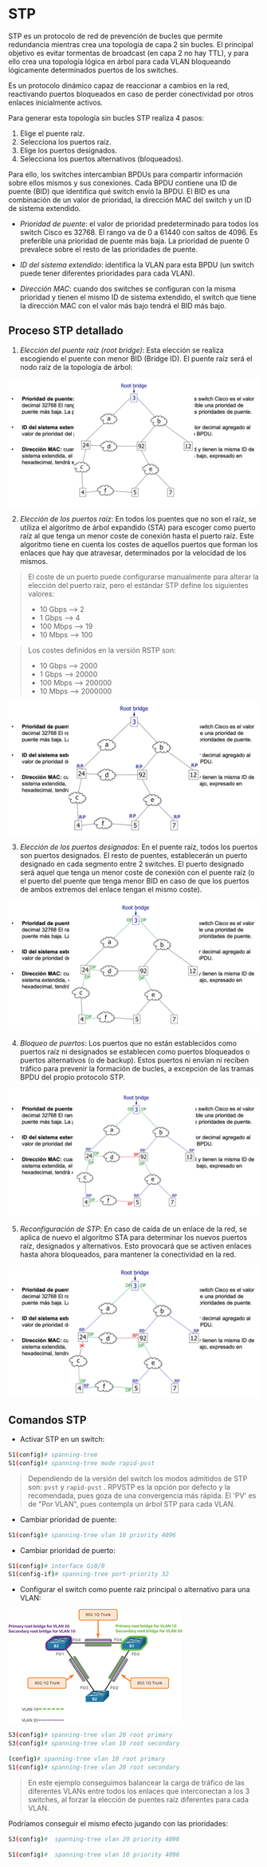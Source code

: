 # STP

STP es un protocolo de red de prevención de bucles que permite redundancia mientras crea una topología de capa 2 sin bucles. El principal objetivo es evitar tormentas de broadcast (en capa 2 no hay TTL), y para ello crea una topología lógica en árbol para cada VLAN bloqueando lógicamente determinados puertos de los switches.

Es un protocolo dinámico capaz de reaccionar a cambios en la red, reactivando puertos bloqueados en caso de perder conectividad por otros enlaces inicialmente activos.

Para generar esta topología sin bucles STP realiza 4 pasos:

1. Elige el puente raíz.
2. Selecciona los puertos raíz.
3. Elige los puertos designados.
4. Selecciona los puertos alternativos (bloqueados).

Para ello, los switches intercambian BPDUs para compartir información sobre ellos mismos y sus conexiones. Cada BPDU contiene una ID de puente (BID) que identifica qué switch envió la BPDU. El BID es una combinación de un valor de prioridad, la dirección MAC del switch y un ID de sistema extendido.

* *Prioridad de puente*: el valor de prioridad predeterminado para todos los switch Cisco es 32768. El rango va de 0 a 61440 con saltos de 4096. Es preferible una prioridad de puente más baja. La prioridad de puente 0 prevalece sobre el resto de las prioridades de puente.

* *ID del sistema extendido*: identifica la VLAN para esta BPDU (un switch puede tener diferentes prioridades para cada VLAN).

* *Dirección MAC*: cuando dos switches se configuran con la misma prioridad y tienen el mismo ID de sistema extendido, el switch que tiene la dirección MAC con el valor más bajo tendrá el BID más bajo.

## Proceso STP detallado

1. *Elección del puente raíz (root bridge)*: Esta elección se realiza escogiendo el puente con menor BID (Bridge ID). El puente raíz será el nodo raíz de la topología de árbol:

![Root bridge](stp-1.png)

2. *Elección de los puertos raíz*: En todos los puentes que no son el raíz, se utiliza el algoritmo de árbol expandido (STA) para escoger como puerto raíz al que tenga un menor coste de conexión hasta el puerto raíz. Este algoritmo tiene en cuenta los costes de aquellos puertos que forman los enlaces que hay que atravesar, determinados por la velocidad de los mismos.
> El coste de un puerto puede configurarse manualmente para alterar la elección del puerto raíz, pero el estándar STP define los siguientes valores:
> * 10 Gbps --> 2
> * 1 Gbps --> 4
> * 100 Mbps --> 19
> * 10 Mbps --> 100

> Los costes definidos en la versión RSTP son:
> * 10 Gbps --> 2000
> * 1 Gbps --> 20000
> * 100 Mbps --> 200000
> * 10 Mbps --> 2000000

![Root ports](stp-2.png)

3. *Elección de los puertos designados*: En el puente raíz, todos los puertos son puertos designados. El resto de puentes, establecerán un puerto designado en cada segmento entre 2 switches. El puerto designado será aquel que tenga un menor coste de conexión con el puente raíz (o el puerto del puente que tenga menor BID en caso de que los puertos de ambos extremos del enlace tengan el mismo coste).

![Designated ports](stp-3.png)

4. *Bloqueo de puertos*: Los puertos que no están establecidos como puertos raíz ni designados se establecen como puertos bloqueados o puertos alternativos (o de backup). Estos puertos ni envían ni reciben tráfico para prevenir la formación de bucles, a excepción de las tramas BPDU del propio protocolo STP.

![Alternate ports](stp-4.png)

5. *Reconfiguración de STP*: En caso de caída de un enlace de la red, se aplica de nuevo el algoritmo STA para determinar los nuevos puertos raíz, designados y alternativos. Esto provocará que se activen enlaces hasta ahora bloqueados, para mantener la conectividad en la red.

![Reconfig STP](stp-5.png)

## Comandos STP

* Activar STP en un switch:
```bash
S1(config)# spanning-tree
S1(config)# spanning-tree mode rapid-pvst
```
> Dependiendo de la versión del switch los modos admitidos de STP son: `pvst` y `rapid-pvst` . RPVSTP es la opción por defecto y la recomendada, pues goza de una convergencia más rápida. El 'PV' es de "Por VLAN", pues contempla un árbol STP para cada VLAN.

* Cambiar prioridad de puente:
```bash
S1(config)# spanning-tree vlan 10 priority 4096
```

* Cambiar prioridad de puerto:
```bash
S1(config)# interface Gi0/0
S1(config-if)# spanning-tree port-priority 32
```

* Configurar el switch como puente raíz principal o alternativo para una VLAN:

![Balanceo STP](balanceo-stp.jpeg)

```bash
S3(config)# spanning-tree vlan 20 root primary
S3(config)# spanning-tree vlan 10 root secondary
```
```bash
(config)# spanning-tree vlan 10 root primary
S1(config)# spanning-tree vlan 20 root secondary
```
> En este ejemplo conseguimos balancear la carga de tráfico de las diferentes VLANs entre todos los enlaces que interconectan a los 3 switches, al forzar la elección de puentes raíz diferentes para cada VLAN.

Podríamos conseguir el mismo efecto jugando con las prioridades:
```bash
S3(config)#  spanning-tree vlan 20 priority 4096
```
```bash
S1(config)#  spanning-tree vlan 10 priority 4096
```
